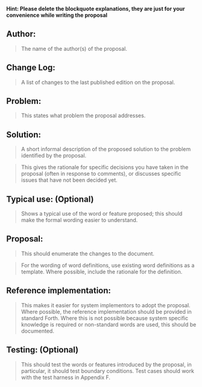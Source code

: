 __Hint: Please delete the blockquote explanations, they are just for your convenience while writing the proposal__

## Author:

> The name of the author(s) of the proposal.

## Change Log:

> A list of changes to the last published edition on the proposal.

## Problem:

> This states what problem the proposal addresses.

## Solution:

> A short informal description of the proposed solution to the problem identified by the proposal.

> This gives the rationale for specific decisions you have taken in the proposal (often in response to comments), or discusses specific issues that have not been decided yet.

## Typical use: (Optional)

> Shows a typical use of the word or feature proposed; this should make the formal wording easier to understand.

## Proposal:

> This should enumerate the changes to the document.

> For the wording of word definitions, use existing word definitions as a template. Where possible, include the rationale for the definition.

## Reference implementation:

> This makes it easier for system implementors to adopt the proposal. Where possible, the reference implementation should be provided in standard Forth. Where this is not possible because system specific knowledge is required or non-standard words are used, this should be documented.

## Testing: (Optional)

> This should test the words or features introduced by the proposal, in particular, it should test boundary conditions. Test cases should work with the test harness in Appendix F.
